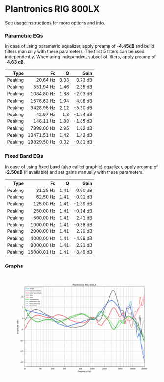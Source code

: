# Plantronics RIG 800LX
See [usage instructions](https://github.com/jaakkopasanen/AutoEq#usage) for more options and info.

### Parametric EQs
In case of using parametric equalizer, apply preamp of **-4.45dB** and build filters manually
with these parameters. The first 5 filters can be used independently.
When using independent subset of filters, apply preamp of **-4.63 dB**.

| Type    | Fc          |    Q | Gain     |
|--------:|------------:|-----:|---------:|
| Peaking | 20.64 Hz    | 3.33 | 3.73 dB  |
| Peaking | 551.94 Hz   | 1.46 | 2.35 dB  |
| Peaking | 1084.80 Hz  | 1.88 | -2.03 dB |
| Peaking | 1576.62 Hz  | 1.94 | 4.08 dB  |
| Peaking | 3428.95 Hz  | 2.12 | -5.30 dB |
| Peaking | 42.97 Hz    | 1.8  | -1.74 dB |
| Peaking | 146.11 Hz   | 1.88 | -1.85 dB |
| Peaking | 7998.00 Hz  | 2.95 | 1.82 dB  |
| Peaking | 10471.51 Hz | 1.42 | 1.42 dB  |
| Peaking | 19829.50 Hz | 0.32 | -9.81 dB |

### Fixed Band EQs
In case of using fixed band (also called graphic) equalizer, apply preamp of **-2.50dB**
(if available) and set gains manually with these parameters.

| Type    | Fc          |    Q | Gain     |
|--------:|------------:|-----:|---------:|
| Peaking | 31.25 Hz    | 1.41 | 0.60 dB  |
| Peaking | 62.50 Hz    | 1.41 | -0.91 dB |
| Peaking | 125.00 Hz   | 1.41 | -1.39 dB |
| Peaking | 250.00 Hz   | 1.41 | -0.14 dB |
| Peaking | 500.00 Hz   | 1.41 | 2.41 dB  |
| Peaking | 1000.00 Hz  | 1.41 | -0.38 dB |
| Peaking | 2000.00 Hz  | 1.41 | 2.29 dB  |
| Peaking | 4000.00 Hz  | 1.41 | -4.89 dB |
| Peaking | 8000.00 Hz  | 1.41 | 2.21 dB  |
| Peaking | 16000.01 Hz | 1.41 | -8.49 dB |

### Graphs
![](./Plantronics%20RIG%20800LX.png)